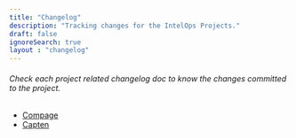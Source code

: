 ```yaml
---
title: "Changelog"
description: "Tracking changes for the IntelOps Projects."
draft: false
ignoreSearch: true
layout : "changelog"
---
```


###### Check each project related changelog doc to know the changes committed to the project.

- [Compage](compage/1.0.1/compage-project-changelog/)
- [Capten](capten/1.0.1/capten-project-changelog/)